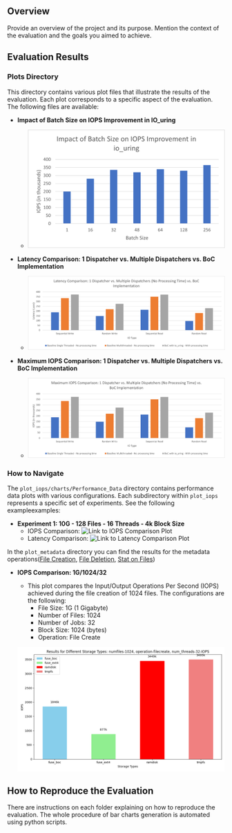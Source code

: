 

## Overview

Provide an overview of the project and its purpose. Mention the context of the evaluation and the goals you aimed to achieve.

## Evaluation Results

### Plots Directory

This directory contains various plot files that illustrate the results of the evaluation. Each plot corresponds to a specific aspect of the evaluation. The following files are available:

- **Impact of Batch Size on IOPS Improvement in IO_uring**
  - ![Impact of Batch Size on IOPS Improvement](./IMPACT_OF_BATCH_SIZE_RESULTS/impact_of_batch_size_on_iops_improvement_in_io_uring.png)

- **Latency Comparison: 1 Dispatcher vs. Multiple Dispatchers vs. BoC Implementation**
  - ![Latency Comparison](./MAX_THROUGHPUT_ANALYSIS_RESULTS/latency_comparison_1_dispatcher_vs_multiple_dispatchers_no_processing_time_vs_boc_implementation.png)

- **Maximum IOPS Comparison: 1 Dispatcher vs. Multiple Dispatchers vs. BoC Implementation**
  - ![Maximum IOPS Comparison](./MAX_THROUGHPUT_ANALYSIS_RESULTS/maximum_iops_comparison_1_dispatcher_vs_multiple_dispatchers_no_processing_time_vs_boc_implementation.png)

### How to Navigate

The `plot_iops/charts/Performance_Data` directory contains performance data plots with various configurations. Each subdirectory within `plot_iops` represents a specific set of experiments. See the following exampleexamples:

- **Experiment 1: 10G - 128 Files - 16 Threads - 4k Block Size**
  - IOPS Comparison: ![Link to IOPS Comparison Plot](./PLOT_DATA_WORKLOAD_IOPS_LATENCY_SCRIPTS/charts/Performance_Data/10G/128/16/4k/iops_comparison_16jobs_128files_10Gfilesize_4kblocksize.png)
  - Latency Comparison: ![Link to Latency Comparison Plot](./PLOT_DATA_WORKLOAD_IOPS_LATENCY_SCRIPTS/charts/Performance_Data/10G/128/16/4k/latency_comparison_16jobs_128files_10Gfilesize_4kblocksize.png)

In the `plot_metadata` directory you can find the results for the metadata operations([File Creation](https://fio.readthedocs.io/en/latest/fio_doc.html#i-o-engine), [File Deletion](https://fio.readthedocs.io/en/latest/fio_doc.html#i-o-engine), [Stat on Files](https://fio.readthedocs.io/en/latest/fio_doc.html#i-o-engine))

- **IOPS Comparison: 1G/1024/32**
  - This plot compares the Input/Output Operations Per Second (IOPS) achieved during the file creation of 1024 files. The configurations are the following:
    - File Size: 1G (1 Gigabyte)
    - Number of Files: 1024
    - Number of Jobs: 32
    - Block Size: 1024 (bytes)
    - Operation: File Create
  
  ![IOPS Comparison - 1G/1024/32](./PLOT_METADATA_IOPS_LATENCY_SCRIPTS/charts/Performance_Data/1G/1024/32/IOPS_comparison_jobs-32_files-1024_size-1G_operation-filecreate.png)


## How to Reproduce the Evaluation

There are instructions on each folder explaining on how to reproduce the evaluation. The whole procedure of bar charts generation is automated using python scripts. 


